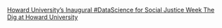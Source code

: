 [Howard University’s Inaugural #DataScience for Social Justice Week   The Dig at Howard University](https://qi.tc/qi/111562)